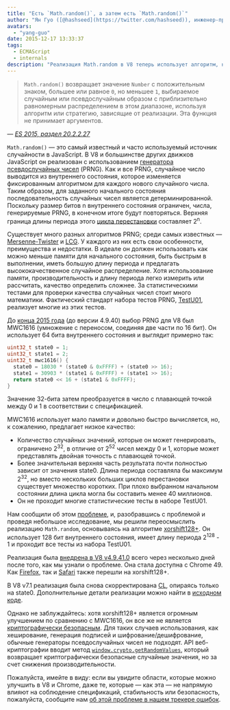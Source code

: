 ```yaml
---
title: "Есть `Math.random()`, а затем есть `Math.random()`"
author: "Ян Гуо ([@hashseed](https://twitter.com/hashseed)), инженер-программист и дизайнер костей"
avatars:
  - "yang-guo"
date: 2015-12-17 13:33:37
tags:
  - ECMAScript
  - internals
description: "Реализация Math.random в V8 теперь использует алгоритм, называемый xorshift128+, улучшая случайность по сравнению со старой реализацией MWC1616."
---
```

> `Math.random()` возвращает значение `Number` с положительным знаком, большее или равное `0`, но меньшее `1`, выбираемое случайным или псевдослучайным образом с приблизительно равномерным распределением в этом диапазоне, используя алгоритм или стратегию, зависящие от реализации. Эта функция не принимает аргументов.

<!--truncate-->
— _[ES 2015, раздел 20.2.2.27](http://tc39.es/ecma262/#sec-math.random)_

`Math.random()` — это самый известный и часто используемый источник случайности в JavaScript. В V8 и большинстве других движков JavaScript он реализован с использованием [генератора псевдослучайных чисел](https://en.wikipedia.org/wiki/Pseudorandom_number_generator) (PRNG). Как и все PRNG, случайное число выводится из внутреннего состояния, которое изменяется фиксированным алгоритмом для каждого нового случайного числа. Таким образом, для заданного начального состояния последовательность случайных чисел является детерминированной. Поскольку размер битов n внутреннего состояния ограничен, числа, генерируемые PRNG, в конечном итоге будут повторяться. Верхняя граница длины периода этого [цикла перестановки](https://en.wikipedia.org/wiki/Cyclic_permutation) составляет 2<sup>n</sup>.

Существует много разных алгоритмов PRNG; среди самых известных — [Mersenne-Twister](https://en.wikipedia.org/wiki/Mersenne_Twister) и [LCG](https://en.wikipedia.org/wiki/Linear_congruential_generator). У каждого из них есть свои особенности, преимущества и недостатки. В идеале он должен использовать как можно меньше памяти для начального состояния, быть быстрым в выполнении, иметь большую длину периода и предлагать высококачественное случайное распределение. Хотя использование памяти, производительность и длину периода легко измерить или рассчитать, качество определить сложнее. За статистическими тестами для проверки качества случайных чисел стоит много математики. Фактический стандарт набора тестов PRNG, [TestU01](http://simul.iro.umontreal.ca/testu01/tu01.html), реализует многие из этих тестов.

До [конца 2015 года](https://github.com/v8/v8/blob/ceade6cf239e0773213d53d55c36b19231c820b5/src/js/math.js#L143) (до версии 4.9.40) выбор PRNG для V8 был MWC1616 (умножение с переносом, соединяя две части по 16 бит). Он использует 64 бита внутреннего состояния и выглядит примерно так:

```cpp
uint32_t state0 = 1;
uint32_t state1 = 2;
uint32_t mwc1616() {
  state0 = 18030 * (state0 & 0xFFFF) + (state0 >> 16);
  state1 = 30903 * (state1 & 0xFFFF) + (state1 >> 16);
  return state0 << 16 + (state1 & 0xFFFF);
}
```

Значение 32-бита затем преобразуется в число с плавающей точкой между 0 и 1 в соответствии с спецификацией.

MWC1616 использует мало памяти и довольно быстро вычисляется, но, к сожалению, предлагает низкое качество:

- Количество случайных значений, которые он может генерировать, ограничено 2<sup>32</sup>, в отличие от 2<sup>52</sup> чисел между 0 и 1, которые может представлять двойная точность с плавающей точкой.
- Более значительная верхняя часть результата почти полностью зависит от значения state0. Длина периода составляла бы максимум 2<sup>32</sup>, но вместо нескольких больших циклов перестановки существует множество коротких. При плохо выбранном начальном состоянии длина цикла могла бы составить менее 40 миллионов.
- Он не проходит многие статистические тесты в наборе TestU01.

Нам сообщили об этом [проблеме](https://medium.com/@betable/tifu-by-using-math-random-f1c308c4fd9d), и, разобравшись с проблемой и проведя небольшое исследование, мы решили переосмыслить реализацию `Math.random`, основываясь на алгоритме [xorshift128+](http://vigna.di.unimi.it/ftp/papers/xorshiftplus.pdf). Он использует 128 бит внутреннего состояния, имеет длину периода 2<sup>128</sup> - 1 и проходит все тесты из набора TestU01.

Реализация была [внедрена в V8 v4.9.41.0](https://github.com/v8/v8/blob/085fed0fb5c3b0136827b5d7c190b4bd1c23a23e/src/base/utils/random-number-generator.h#L102) всего через несколько дней после того, как мы узнали о проблеме. Она стала доступна с Chrome 49. Как [Firefox](https://bugzilla.mozilla.org/show_bug.cgi?id=322529#c99), так и [Safari](https://bugs.webkit.org/show_bug.cgi?id=151641) также перешли на xorshift128+.

В V8 v7.1 реализация была снова скорректирована [CL](https://chromium-review.googlesource.com/c/v8/v8/+/1238551/5), опираясь только на state0. Дополнительные детали реализации можно найти в [исходном коде](https://source.chromium.org/chromium/chromium/src/+/main:v8/src/base/utils/random-number-generator.h;l=119?q=XorShift128&sq=&ss=chromium).

Однако не заблуждайтесь: хотя xorshift128+ является огромным улучшением по сравнению с MWC1616, он все же не является [криптографически безопасным](https://en.wikipedia.org/wiki/Cryptographically_secure_pseudorandom_number_generator). Для таких случаев использования, как хеширование, генерация подписей и шифрование/дешифрование, обычные генераторы псевдослучайных чисел не подходят. API веб-криптографии вводит метод [`window.crypto.getRandomValues`](https://developer.mozilla.org/en-US/docs/Web/API/RandomSource/getRandomValues), который возвращает криптографически безопасные случайные значения, но за счет снижения производительности.

Пожалуйста, имейте в виду: если вы увидите области, которые можно улучшить в V8 и Chrome, даже те, которые — как эта — не напрямую влияют на соблюдение спецификаций, стабильность или безопасность, пожалуйста, сообщите нам [об этой проблеме в нашем трекере ошибок](https://bugs.chromium.org/p/v8/issues/entry?template=Defect%20report%20from%20user).
